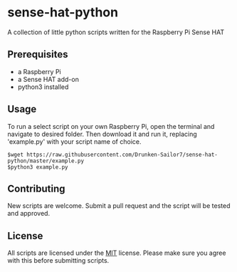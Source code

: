 # sense-hat-python
A collection of little python scripts written for the Raspberry Pi Sense HAT

## Prerequisites
- a Raspberry Pi
- a Sense HAT add-on
- python3 installed

## Usage
To run a select script on your own Raspberry Pi, open the terminal and navigate to desired folder. Then download it and run it, replacing 'example.py' with your script name of choice.

```
$wget https://raw.githubusercontent.com/Drunken-Sailor7/sense-hat-python/master/example.py
$python3 example.py
```

## Contributing
New scripts are welcome. Submit a pull request and the script will be tested and approved.

## License
All scripts are licensed under the [MIT](https://choosealicense.com/licenses/mit/) license. Please make sure you agree with this before submitting scripts.
